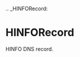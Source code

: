 [//]: # (THE CONTENT BELOW IS GENERATED. DO NOT EDIT.)
.. _HINFORecord:

# HINFORecord
[//]: # (ADD YOUR NOTES BELOW. THESE WILL BE PICKED EVERY TIME THE DOCS ARE REGENERATED. //end)
HINFO DNS record.
